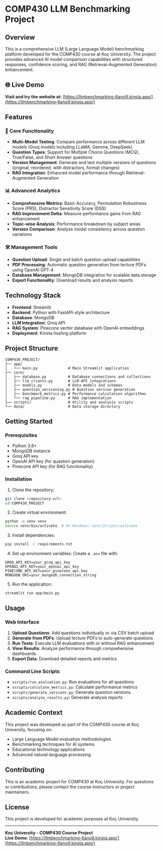 # COMP430 LLM Benchmarking Project

## Overview

This is a comprehensive LLM (Large Language Model) benchmarking platform developed for the COMP430 course at Koç University. The project provides advanced AI model comparison capabilities with structured responses, confidence scoring, and RAG (Retrieval-Augmented Generation) enhancement.

## 🌐 Live Demo

**Visit and try the website at:** [https://llmbenchmarking-6ano9.kinsta.app/](https://llmbenchmarking-6ano9.kinsta.app/)

## Features

### 🚀 Core Functionality
- **Multi-Model Testing**: Compare performance across different LLM models (Groq models including LLaMA, Gemma, DeepSeek)
- **Question Types**: Support for Multiple Choice Questions (MCQ), True/False, and Short Answer questions
- **Version Management**: Generate and test multiple versions of questions (original, reordered, with distractors, format changes)
- **RAG Integration**: Enhanced model performance through Retrieval-Augmented Generation

### 📊 Advanced Analytics
- **Comprehensive Metrics**: Basic Accuracy, Permutation Robustness Score (PRS), Distractor Sensitivity Score (DSS)
- **RAG Improvement Delta**: Measure performance gains from RAG enhancement
- **Topic-wise Analysis**: Performance breakdown by subject areas
- **Version Comparison**: Analyze model consistency across question variations

### 🛠️ Management Tools
- **Question Upload**: Single and batch question upload capabilities
- **PDF Processing**: Automatic question generation from lecture PDFs using OpenAI GPT-4
- **Database Management**: MongoDB integration for scalable data storage
- **Export Functionality**: Download results and analysis reports

## Technology Stack

- **Frontend**: Streamlit
- **Backend**: Python with FastAPI-style architecture
- **Database**: MongoDB
- **LLM Integration**: Groq API
- **RAG System**: Pinecone vector database with OpenAI embeddings
- **Deployment**: Kinsta hosting platform

## Project Structure

```
COMP430_PROJECT/
├── app/
│   └── main.py              # Main Streamlit application
├── core/
│   ├── database.py          # Database connections and collections
│   ├── llm_clients.py       # LLM API integrations
│   ├── models.py            # Data models and schemas
│   ├── question_versioning.py # Question version generation
│   ├── benchmark_metrics.py # Performance calculation algorithms
│   └── rag_pipeline.py      # RAG implementation
├── scripts/                 # Utility and analysis scripts
└── data/                    # Data storage directory
```

## Getting Started

### Prerequisites
- Python 3.8+
- MongoDB instance
- Groq API key
- OpenAI API key (for question generation)
- Pinecone API key (for RAG functionality)

### Installation

1. Clone the repository:
```bash
git clone <repository-url>
cd COMP430_PROJECT
```

2. Create virtual environment:
```bash
python -m venv venv
source venv/bin/activate  # On Windows: venv\Scripts\activate
```

3. Install dependencies:
```bash
pip install -r requirements.txt
```

4. Set up environment variables:
Create a `.env` file with:
```
GROQ_API_KEY=your_groq_api_key
OPENAI_API_KEY=your_openai_api_key
PINECONE_API_KEY=your_pinecone_api_key
MONGODB_URI=your_mongodb_connection_string
```

5. Run the application:
```bash
streamlit run app/main.py
```

## Usage

### Web Interface
1. **Upload Questions**: Add questions individually or via CSV batch upload
2. **Generate from PDFs**: Upload lecture PDFs to auto-generate questions
3. **Run Tests**: Execute LLM evaluations with or without RAG enhancement
4. **View Results**: Analyze performance through comprehensive dashboards
5. **Export Data**: Download detailed reports and metrics

### Command Line Scripts
- `scripts/run_evaluation.py`: Run evaluations for all questions
- `scripts/calculate_metrics.py`: Calculate performance metrics
- `scripts/generate_versions.py`: Generate question versions
- `scripts/analyze_results.py`: Generate analysis reports

## Academic Context

This project was developed as part of the COMP430 course at Koç University, focusing on:
- Large Language Model evaluation methodologies
- Benchmarking techniques for AI systems
- Educational technology applications
- Advanced natural language processing

## Contributing

This is an academic project for COMP430 at Koç University. For questions or contributions, please contact the course instructors or project maintainers.

## License

This project is developed for academic purposes at Koç University.

---

**Koç University - COMP430 Course Project**  
**Live Demo**: [https://llmbenchmarking-6ano9.kinsta.app/](https://llmbenchmarking-6ano9.kinsta.app/)
